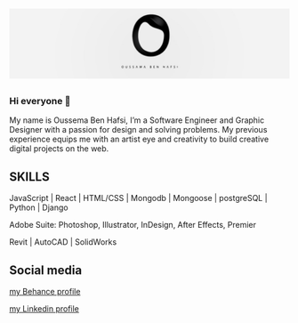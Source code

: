 # ![ouss-hafsi](https://github.com/ouss-hafsi/ouss-hafsi/blob/main/1657175685672.jfif)
### Hi everyone  👋
My name is Oussema Ben Hafsi, I’m a Software Engineer and Graphic Designer with a passion for design and solving problems. My previous experience equips me with an artist eye and creativity to build creative digital projects on the web. 


## SKILLS
JavaScript | React | HTML/CSS | Mongodb | Mongoose | postgreSQL | Python | Django 

Adobe Suite: Photoshop, Illustrator, InDesign, After Effects, Premier 

Revit | AutoCAD | SolidWorks


## Social media
[my Behance profile](https://www.behance.net/oussamaben4273I)

[my Linkedin profile](https://www.linkedin.com/in/oussema-ben-hafsi-2211b5217/)
